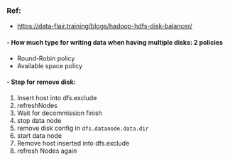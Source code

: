### Ref: 
- https://data-flair.training/blogs/hadoop-hdfs-disk-balancer/

#### - How much type for writing data when having multiple disks: 2 policies
+ Round-Robin policy
+ Available space policy

#### - Step for remove disk:
1. Insert host into dfs.exclude
2. refreshNodes
3. Wait for decommission finish
4. stop data node 
5. remove disk config in `dfs.datanode.data.dir`
6. start data node
7. Remove host inserted into dfs.exclude
8. refresh Nodes again
